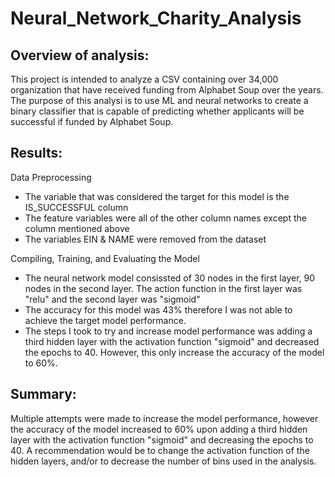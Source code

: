 # Neural_Network_Charity_Analysis
## Overview of analysis:
This project is intended to analyze a CSV containing over 34,000 organization that have received funding from Alphabet Soup over the years. The purpose of this analysi is to use ML and neural networks to create a binary classifier that is capable of predicting whether applicants will be successful if funded by Alphabet Soup.

## Results:

Data Preprocessing
- The variable that was considered the target for this model is the IS_SUCCESSFUL column 
- The feature variables were all of the other column names except the column mentioned above
- The variables EIN & NAME were removed from the dataset

Compiling, Training, and Evaluating the Model
- The neural network model consissted of 30 nodes in the first layer, 90 nodes in the second layer. The action function in the first layer was "relu" and the second layer was "sigmoid"
- The accuracy for this model was 43% therefore I was not able to achieve the target model performance.
- The steps I took to try and increase model performance was adding a third hidden layer with the activation function "sigmoid" and decreased the epochs to 40. However, this only increase the accuracy of the model to 60%. 

## Summary: 
Multiple attempts were made to increase the model performance, however the accuracy of the model increased to 60% upon adding a third hidden layer with the activation function "sigmoid" and decreasing the epochs to 40. A recommendation would be to change the activation function of the hidden layers, and/or to decrease the number of bins used in the analysis. 
